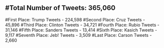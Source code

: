 #Total Number of Tweets: 365,060 
---
#First Place: Trump Tweets - 224,598
#Second Place: Cruz Tweets - 45,896
#Third Place: Clinton Tweets - 34,721
#Fourth Place: Rubio Tweets - 31,146
#Fifth Place: Sanders Tweets - 13,414
#Sixth Place: Kasich Tweets - 9,117
#Seventh Place: Jeb! Tweets - 3,509
#Last Place: Carson Tweets - 2,660
